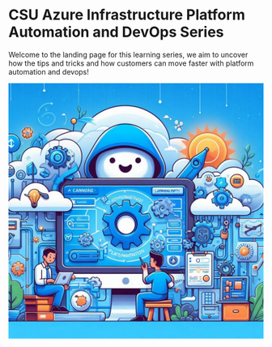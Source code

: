 # CSU Azure Infrastructure Platform Automation and DevOps Series 

Welcome to the landing page for this learning series, we aim to uncover how the tips and tricks and how customers can move faster with platform automation and devops!

<img src="_0e533ba6-7792-4fc1-b0bc-501adcd5de20.jpg" alt="Description of the image">


